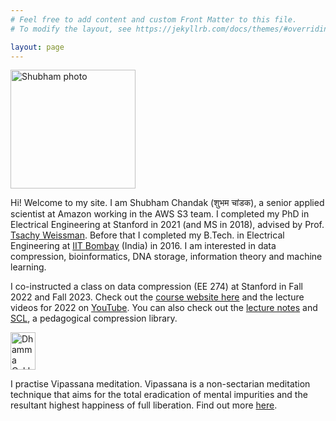 ```yaml
---
# Feel free to add content and custom Front Matter to this file.
# To modify the layout, see https://jekyllrb.com/docs/themes/#overriding-theme-defaults

layout: page
---
```

<img alt="Shubham photo" src="/img/shubham_photo_9_16_20_cropped.jpeg" style="width: 200px; height: 190px; hspace=" />

Hi! Welcome to my site. I am Shubham Chandak (शुभम चांडक), a senior applied scientist at Amazon working in the AWS S3 team. I completed my PhD in Electrical Engineering at Stanford in 2021 (and MS in 2018), advised by Prof. [Tsachy Weissman](http://web.stanford.edu/~tsachy/). Before that I completed my B.Tech. in Electrical Engineering at [IIT Bombay](http://www.iitb.ac.in/) (India) in 2016. I am interested in data compression, bioinformatics, DNA storage, information theory and machine learning.

I co-instructed a class on data compression (EE 274) at Stanford in Fall 2022 and Fall 2023. Check out the [course website here](https://stanforddatacompressionclass.github.io/) and the lecture videos for 2022 on [YouTube](https://www.youtube.com/playlist?list=PLv_7iO_xlL0Jgc35Pqn7XP5VTQ5krLMOl). You can also check out the [lecture notes](https://stanforddatacompressionclass.github.io/notes/) and [SCL](https://github.com/kedartatwawadi/stanford_compression_library/), a pedagogical compression library.

<a href="https://www.dhamma.org/"><img alt="Dhamma Cakka" src="/img/dhammacakka.gif" style="width: 40px; height: 60px;" /></a>

I practise Vipassana meditation. Vipassana is a non-sectarian meditation technique that aims for the total eradication of mental impurities and the resultant highest happiness of full liberation. Find out more [here](https://www.dhamma.org/).
